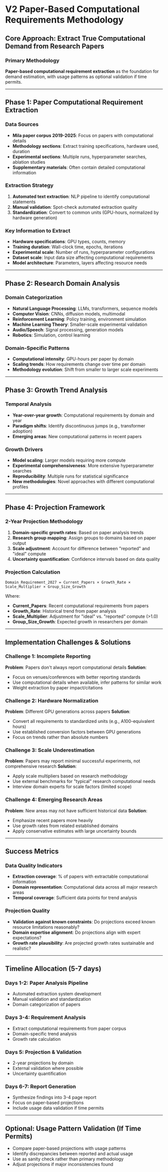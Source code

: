 # V2 Paper-Based Computational Requirements Methodology

## Core Approach: Extract True Computational Demand from Research Papers

### Primary Methodology
**Paper-based computational requirement extraction** as the foundation for demand estimation, with usage patterns as optional validation if time permits.

---

## Phase 1: Paper Computational Requirement Extraction

### Data Sources
- **Mila paper corpus 2019-2025**: Focus on papers with computational details
- **Methodology sections**: Extract training specifications, hardware used, duration
- **Experimental sections**: Multiple runs, hyperparameter searches, ablation studies
- **Supplementary materials**: Often contain detailed computational information

### Extraction Strategy
1. **Automated text extraction**: NLP pipeline to identify computational statements
2. **Manual validation**: Spot-check automated extraction quality
3. **Standardization**: Convert to common units (GPU-hours, normalized by hardware generation)

### Key Information to Extract
- **Hardware specifications**: GPU types, counts, memory
- **Training duration**: Wall-clock time, epochs, iterations
- **Experimental scale**: Number of runs, hyperparameter configurations
- **Dataset scale**: Input data size affecting computational requirements
- **Model architecture**: Parameters, layers affecting resource needs

---

## Phase 2: Research Domain Analysis

### Domain Categorization
- **Natural Language Processing**: LLMs, transformers, sequence models
- **Computer Vision**: CNNs, diffusion models, multimodal
- **Reinforcement Learning**: Policy training, environment simulation
- **Machine Learning Theory**: Smaller-scale experimental validation
- **Audio/Speech**: Signal processing, generation models
- **Robotics**: Simulation, control learning

### Domain-Specific Patterns
- **Computational intensity**: GPU-hours per paper by domain
- **Scaling trends**: How requirements change over time per domain
- **Methodology evolution**: Shift from smaller to larger scale experiments

---

## Phase 3: Growth Trend Analysis

### Temporal Analysis
- **Year-over-year growth**: Computational requirements by domain and year
- **Paradigm shifts**: Identify discontinuous jumps (e.g., transformer adoption)
- **Emerging areas**: New computational patterns in recent papers

### Growth Drivers
- **Model scaling**: Larger models requiring more compute
- **Experimental comprehensiveness**: More extensive hyperparameter searches
- **Reproducibility**: Multiple runs for statistical significance
- **New methodologies**: Novel approaches with different computational profiles

---

## Phase 4: Projection Framework

### 2-Year Projection Methodology
1. **Domain-specific growth rates**: Based on paper analysis trends
2. **Research group mapping**: Assign groups to domains based on paper output
3. **Scale adjustment**: Account for difference between "reported" and "ideal" compute
4. **Uncertainty quantification**: Confidence intervals based on data quality

### Projection Calculation
```
Domain_Requirement_2027 = Current_Papers × Growth_Rate × Scale_Multiplier × Group_Size_Growth
```

Where:
- **Current_Papers**: Recent computational requirements from papers
- **Growth_Rate**: Historical trend from paper analysis
- **Scale_Multiplier**: Adjustment for "ideal" vs. "reported" compute (>1.0)
- **Group_Size_Growth**: Expected growth in researchers per domain

---

## Implementation Challenges & Solutions

### Challenge 1: Incomplete Reporting
**Problem**: Papers don't always report computational details
**Solution**: 
- Focus on venues/conferences with better reporting standards
- Use computational details when available, infer patterns for similar work
- Weight extraction by paper impact/citations

### Challenge 2: Hardware Normalization
**Problem**: Different GPU generations across papers
**Solution**:
- Convert all requirements to standardized units (e.g., A100-equivalent hours)
- Use established conversion factors between GPU generations
- Focus on trends rather than absolute numbers

### Challenge 3: Scale Underestimation
**Problem**: Papers may report minimal successful experiments, not comprehensive research
**Solution**:
- Apply scale multipliers based on research methodology
- Use external benchmarks for "typical" research computational needs
- Interview domain experts for scale factors (limited scope)

### Challenge 4: Emerging Research Areas
**Problem**: New areas may not have sufficient historical data
**Solution**:
- Emphasize recent papers more heavily
- Use growth rates from related established domains
- Apply conservative estimates with large uncertainty bounds

---

## Success Metrics

### Data Quality Indicators
- **Extraction coverage**: % of papers with extractable computational information
- **Domain representation**: Computational data across all major research areas
- **Temporal coverage**: Sufficient data points for trend analysis

### Projection Quality
- **Validation against known constraints**: Do projections exceed known resource limitations reasonably?
- **Domain expertise alignment**: Do projections align with expert expectations?
- **Growth rate plausibility**: Are projected growth rates sustainable and realistic?

---

## Timeline Allocation (5-7 days)

### Days 1-2: Paper Analysis Pipeline
- Automated extraction system development
- Manual validation and standardization
- Domain categorization of papers

### Days 3-4: Requirement Analysis
- Extract computational requirements from paper corpus
- Domain-specific trend analysis
- Growth rate calculation

### Days 5: Projection & Validation
- 2-year projections by domain
- External validation where possible
- Uncertainty quantification

### Days 6-7: Report Generation
- Synthesize findings into 3-4 page report
- Focus on paper-based projections
- Include usage data validation if time permits

---

## Optional: Usage Pattern Validation (If Time Permits)
- Compare paper-based projections with usage patterns
- Identify discrepancies between reported and actual usage
- Use as sanity check rather than primary methodology
- Adjust projections if major inconsistencies found